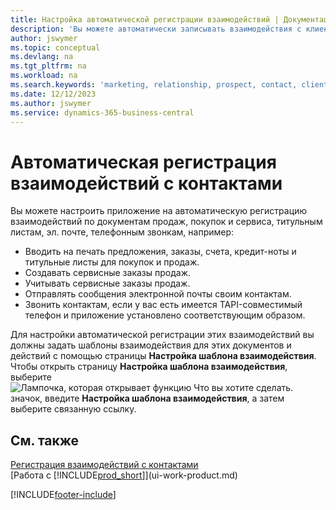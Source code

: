 ```yaml
---
title: Настройка автоматической регистрации взаимодействий | Документация Майкрософт
description: 'Вы можете автоматически записывать взаимодействия с клиентами, например документы продажи, покупки и сервиса, а также телефонные звонки.'
author: jswymer
ms.topic: conceptual
ms.devlang: na
ms.tgt_pltfrm: na
ms.workload: na
ms.search.keywords: 'marketing, relationship, prospect, contact, client, customer'
ms.date: 12/12/2023
ms.author: jswymer
ms.service: dynamics-365-business-central
---
```

# Автоматическая регистрация взаимодействий с контактами
Вы можете настроить приложение на автоматическую регистрацию взаимодействий по документам продаж, покупок и сервиса, титульным листам, эл. почте, телефонным звонкам, например:

* Вводить на печать предложения, заказы, счета, кредит-ноты и титульные листы для покупок и продаж.
* Создавать сервисные заказы продаж.
* Учитывать сервисные заказы продаж.
* Отправлять сообщения электронной почты своим контактам.
* Звонить контактам, если у вас есть имеется TAPI-совместимый телефон и приложение установлено соответствующим образом.

Для настройки автоматической регистрации этих взаимодействий вы должны задать шаблоны взаимодействия для этих документов и действий с помощью страницы **Настройка шаблона взаимодействия**.  
Чтобы открыть страницу **Настройка шаблона взаимодействия**, выберите ![Лампочка, которая открывает функцию Что вы хотите сделать.](media/ui-search/search_small.png "Что вы хотите сделать") значок, введите **Настройка шаблона взаимодействия**, а затем выберите связанную ссылку.

## См. также
[Регистрация взаимодействий с контактами](marketing-interactions.md)  
[Работа с [!INCLUDE[prod_short](includes/prod_short.md)]](ui-work-product.md)  


[!INCLUDE[footer-include](includes/footer-banner.md)]
